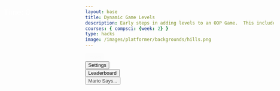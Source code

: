 ```yaml
---
layout: base
title: Dynamic Game Levels
description: Early steps in adding levels to an OOP Game.  This includes basic animations left-right-jump, multiple background, and simple callback to terminate each level.
courses: { compsci: {week: 2} }
type: hacks
image: /images/platformer/backgrounds/hills.png
---
```


<style>
    #gameBegin, #controls, #gameOver, #settings {
        position: relative;
        z-index: 2; /*Ensure the controls are on top, higher z-index is on top*/
    }
    #platform, #tube {
      position: relative;
      z-index: 3;
    }
    #thing, #character {
      position: relative;
      z-index: 4;
    }
    #leaderboardButton{
      position: relative;
      z-index: 5; 
    }
    #cut-story{
      position: relative;
      z-index: 6; 
    }


.sidenav {
  position: fixed;
  height: 100%; /* 100% Full-height */
  width: 0px; /* 0 width - change this with JavaScript*/

  z-index: 3; /* Stay on top */
  top: 0; /* Stay at the top */
  left: 0;
  overflow-x: hidden; /* Disable horizontal scroll */
  padding-top: 60px; /* Place content 60px from the top */

  transition: 0.5s; /* 0.5 second transition effect to slide in the sidenav */
  background-color: black;
}

#toggleCanvasEffect, #background, #platform{
  animation: fadein 5s;
}

#startGame, #marioSays{
  animation: flash 0.5s infinite;
}

@keyframes flash {
  50% {
    opacity: 0;
  }
}
@keyframes fadeout{
    from {opacity: 1}
    to {opacity: 0}
}

@keyframes fadein{
    from {opacity: 0}
    to {opacity: 1}
}

#cut-story{
    visibility: hidden;
    min-width: 250px;
    margin: auto;
    background-color: limegreen;
    color: white;
    bottom: 30px;
    text-align: center;
    border-radius: 2px;
    padding: 16px;
    position: fixed;
}
/*creating class with javascript*/
#cut-story.show{
    visibility: visible;
    -webkit-animation: fadein 0.5s, fadeout 0.5s 2.5s;
    animation: fadein 0.5s, fadeout 0.5s 2.5s;
}
</style>

<!-- Prepare DOM elements -->
<!-- Wrap both the canvas and controls in a container div -->
<div id="mySidebar" class="sidenav">
  <a href="javascript:void(0)" id="toggleSettingsBar1" class="closebtn">&times;</a>
</div>
<div id="canvasContainer" class="game-canvas">
    <div id="gameBegin" hidden>
        <button id="startGame">Start Game</button>
    </div>
    <div id="controls"> <!-- Controls -->
        <!-- Background controls -->
        <button id="toggleCanvasEffect">Invert</button>
    </div>
    <div id="settings"> <!-- Controls -->
      <!-- Background Controls -->
      <button id="toggleSettingsBar">Settings</button>
    </div>
    <div id="gameOver" hidden>
        <button id="restartGame">Restart</button>
    </div>
    <button id="leaderboardButton">Leaderboard</button>
</div>
<div id="score" style="position: absolute; top: 75px; left: 10px; color: white; font-size: 20px;">
    Time: <span id="timeScore">0</span>
    </div>
<div id="cut-story"></div>
<div id="marioSays">
  <button style="position: bottom;" onclick="marioSays()">Mario Says...</button>
</div>


<script type="module">
    // Imports
    import GameEnv from '{{site.baseurl}}/assets/js/platformer/GameEnv.js';
    import GameLevel from '{{site.baseurl}}/assets/js/platformer/GameLevel.js';
    import GameControl from '{{site.baseurl}}/assets/js/platformer/GameControl.js';
    import Controller from '{{site.baseurl}}/assets/js/platformer/Controller.js';


    /*  ==========================================
     *  ======= Data Definitions =================
     *  ==========================================
    */

    // Define assets for the game
    var assets = {
      obstacles: {
        tube: { src: "/images/platformer/obstacles/tube.png" },
      },
      platforms: {
        grass: { src: "/images/platformer/platforms/rainbowcake.jpg" },
        alien: { src: "/images/platformer/platforms/alien.png" }
      },
      thing: {
        coin: { src: "/images/Coin.png" }, //Add this one!
      },  
      platformO: {
        grass: { src: "/images/platformer/platforms/starburst.png" },
      },
      
      backgrounds: {
        start: { src: "/images/platformer/backgrounds/home.png" },
        hills: { src: "/images/platformer/backgrounds/candyland.png" },
        planet: { src: "/images/platformer/backgrounds/planet.jpg" },
        castles: { src: "/images/platformer/backgrounds/castles.png" },
        end: { src: "/images/platformer/backgrounds/game_over.png" },
        mountains: { src: "/images/platformer/backgrounds/cottoncandy.jpg"}
      },
      enemies: {
          goomba: {
            src: "/images/platformer/sprites/goomba.png",
            width: 448,
            height: 452,}
        },
      npcs: {
        bunny: {
          src: "/images/platformer/sprites/bunny.png",
          width: 476,
          height: 524,}
        },
      players: {
       mario: {
          src: "/images/platformer/sprites/mario.png",
          width: 256,
          height: 256,
          idle: { row: 6, frames: 1, idleFrame: {column: 1, frames: 0} },
          runningLeft: { row: 13, frames: 15, idleFrame: {column: 1, frames: 0} },
          runningRight: { row: 12, frames: 15, idleFrame: {column: 1, frames: 0} },
          w: { row: 10, frames: 15 },
          wa: { row: 11, frames: 15 },
          wd: { row: 10, frames: 15 },
          a: { row: 3, frames: 7, idleFrame: { column: 7, frames: 0 } }, // ????
          p: { row: 3, frames: 7, idleFrame: { column: 7, frames: 0 } },
          s: {  },
          d: { row: 2, frames: 7, idleFrame: { column: 7, frames: 0 } }
        },
        monkey: {
          src: "/images/platformer/sprites/lopezanimation.png", // Modify this to match your file path
          width: 46,
          height: 52.5,
          idle: { row: 6, frames: 3, idleFrame: {column: 1, frames: 0} },
          a: { row: 1, frames: 3, idleFrame: { column: 1, frames: 0 } }, // Right Movement
          d: { row: 2, frames: 3, idleFrame: { column: 1, frames: 0 } }, // Left Movement 
          runningLeft: { row: 5, frames: 3, idleFrame: {column: 1, frames: 0} },
          runningRight: { row: 4, frames: 3, idleFrame: {column: 1, frames: 0} },
          s: {}, // Stop the movement 
        }
       /* monkey: {
          src: "/images/platformer/sprites/monkey.png",
          width: 40,
          height: 40,
          w: { row: 9, frames: 15 },
          wa: { row: 9, frames: 15 },
          wd: { row: 9, frames: 15 },
          a: { row: 1, frames: 15, idleFrame: { column: 7, frames: 0 } },
          s: { row: 12, frames: 15 },
          d: { row: 0, frames: 15, idleFrame: { column: 7, frames: 0 } }
        }*/
      }
    };

    const cutStory = document.getElementById('cut-story');
    var message_number = 0;
    var messages = ["hi", "i am mario", "hello"];
    cutStory.innerHTML = messages[message_number];
    console.log(message_number);
    showMessage();

    function showMessage(){
        var x = cutStory;
        x.className = 'show'; // change class name to show
        //only want to last 3 secs
        setTimeout(function(){x.className = x.className.replace('show','');}, 3000); //replace show with an empty string
      }

    // Function to switch to the leaderboard screen
    function showLeaderboard() {
      const id = document.getElementById("gameOver");
      id.hidden = false;
      // Hide game canvas and controls
      document.getElementById('canvasContainer').style.display = 'none';
      document.getElementById('controls').style.display = 'none';

    // Create and display leaderboard section
    const leaderboardSection = document.createElement('div');
    leaderboardSection.id = 'leaderboardSection';
    leaderboardSection.innerHTML = '<h1 style="text-align: center; font-size: 18px;">Leaderboard </h1>';
    document.querySelector(".page-content").appendChild(leaderboardSection)
    // document.body.appendChild(leaderboardSection);

    const playerScores = localStorage.getItem("playerScores")
    const playerScoresArray = playerScores.split(";")
    const scoresObj = {}
    const scoresArr = []
    for(let i = 0; i< playerScoresArray.length-1; i++){
      const temp = playerScoresArray[i].split(",")
      scoresObj[temp[0]] = parseInt(temp[1])
      scoresArr.push(parseInt(temp[1]))
    }

    scoresArr.sort()

    const finalScoresArr = []
    for (let i = 0; i<scoresArr.length; i++) {
      for (const [key, value] of Object.entries(scoresObj)) {
        if (scoresArr[i] ==value) {
          finalScoresArr.push(key + "," + value)
          break;
        }
      }
    }
    let rankScore = 1;
    for (let i =0; i<finalScoresArr.length; i++) {
      const rank = document.createElement('div');
      rank.id = `rankScore${rankScore}`;
      rank.innerHTML = `<h2 style="text-align: center; font-size: 18px;">${finalScoresArr[i]} </h2>`;
      document.querySelector(".page-content").appendChild(rank)    
      }
    }
    
    var myController = new Controller();

    // add File to assets, ensure valid site.baseurl
    Object.keys(assets).forEach(category => {
      Object.keys(assets[category]).forEach(assetName => {
        assets[category][assetName]['file'] = "{{site.baseurl}}" + assets[category][assetName].src;
      });
    });

    // Event listener for leaderboard button to be clicked
    document.getElementById('leaderboardButton').addEventListener('click', showLeaderboard);

    // add File to assets, ensure valid site.baseurl
    Object.keys(assets).forEach(category => {
      Object.keys(assets[category]).forEach(assetName => {
        assets[category][assetName]['file'] = "{{site.baseurl}}" + assets[category][assetName].src;
      });
    });
    /*  ==========================================
     *  ===== Game Level Call Backs ==============
     *  ==========================================
    */

    // Level completion tester
    function testerCallBack() {
        // console.log(GameEnv.player?.x)
        if (GameEnv.player?.x > GameEnv.innerWidth) {
            return true;
        } else {
            return false;
        }
    }

    // Helper function for button click
    function waitForButton(buttonName) {
      // resolve the button click
      return new Promise((resolve) => {
          const waitButton = document.getElementById(buttonName);
          const waitButtonListener = () => {
              resolve(true);
          };
          waitButton.addEventListener('click', waitButtonListener);
      });
    }

    // Start button callback
    async function startGameCallback() {
      const id = document.getElementById("gameBegin");
      id.hidden = false;
      
      // Use waitForRestart to wait for the restart button click
      await waitForButton('startGame');
      id.hidden = true;
      
      return true;
    }

    // Home screen exits on Game Begin button
    function homeScreenCallback() {
      // gameBegin hidden means game has started
      const id = document.getElementById("gameBegin");
      return id.hidden;
    }

    // Game Over callback
    async function gameOverCallBack() {
      const id = document.getElementById("gameOver");
      id.hidden = false;

      // Store whether the game over screen has been shown before
      const gameOverScreenShown = localStorage.getItem("gameOverScreenShown");

      // Check if the game over screen has been shown before
      if (!gameOverScreenShown) {
        const playerScore = document.getElementById("timeScore").innerHTML;
        const playerName = prompt(`You scored ${playerScore}. What is your name?`);
        let temp = localStorage.getItem("playerScores");
        temp += playerName + ", " + playerScore + ";";
        localStorage.setItem("playerScores", temp);
        // Set a flag in local storage to indicate that the game over screen has been shown
        localStorage.setItem("gameOverScreenShown", "true");
    }
      
      // Use waitForRestart to wait for the restart button click
      await waitForButton('restartGame');
      id.hidden = true;
      
      // Change currentLevel to start/restart value of null
      GameEnv.currentLevel = null;
      // Reset the flag so that the game over screen can be shown again on the next game over
      localStorage.removeItem("gameOverScreenShown");
      return true;
    }

    /*  ==========================================
     *  ========== Game Level setup ==============
     *  ==========================================
     * Start/Homme sequence
     * a.) the start level awaits for button selection
     * b.) the start level automatically cycles to home level
     * c.) the home advances to 1st game level when button selection is made
    */
    // Start/Home screens
    new GameLevel( {tag: "start", callback: startGameCallback } );
    new GameLevel( {tag: "home", background: assets.backgrounds.start, callback: homeScreenCallback } );
    // Game screens
    new GameLevel( {tag: "hills", background2: assets.backgrounds.mountains, background: assets.backgrounds.hills, platform: assets.platforms.grass, platformO: assets.platformO.grass, thing: assets.thing.coin, player: assets.players.mario, enemy: assets.enemies.goomba,  bunny: assets.npcs.bunny, tube: assets.obstacles.tube, callback: testerCallBack } );
    new GameLevel( {tag: "alien", background: assets.backgrounds.planet, platform: assets.platforms.alien, player: assets.players.monkey, callback: testerCallBack } );
    // Game Over screen
    new GameLevel( {tag: "end", background: assets.backgrounds.end, callback: gameOverCallBack } );

    /*  ==========================================
     *  ========== Game Control ==================
     *  ==========================================
    */

    // create listeners
    toggleCanvasEffect.addEventListener('click', GameEnv.toggleInvert);
    window.addEventListener('resize', GameEnv.resize);

    // start game
    GameControl.gameLoop();

    myController.initialize();

    var table = myController.levelTable;
    document.getElementById("mySidebar").append(table);
    
    var toggle = false;
    
    function toggleWidth(){
      toggle = !toggle;
      document.getElementById("mySidebar").style.width = toggle?"250px":"0px";
      }
      
      document.getElementById("toggleSettingsBar").addEventListener("click",toggleWidth);
      document.getElementById("toggleSettingsBar1").addEventListener("click",toggleWidth);

    


</script>
